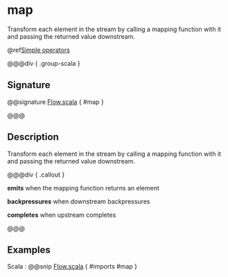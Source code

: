 # map

Transform each element in the stream by calling a mapping function with it and passing the returned value downstream.

@ref[Simple operators](../index.md#simple-operators)

@@@div { .group-scala }

## Signature

@@signature [Flow.scala](/akka-stream/src/main/scala/akka/stream/scaladsl/Flow.scala) { #map }

@@@

## Description

Transform each element in the stream by calling a mapping function with it and passing the returned value downstream.


@@@div { .callout }

**emits** when the mapping function returns an element

**backpressures** when downstream backpressures

**completes** when upstream completes

@@@

## Examples


Scala
:  @@snip [Flow.scala](/akka-docs/src/test/scala/docs/stream/operators/Map.scala) { #imports #map }



